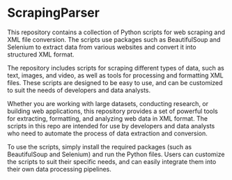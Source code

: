 # ScrapingParser
This repository contains a collection of Python scripts for web scraping and XML file conversion. The scripts use packages such as BeautifulSoup and Selenium to extract data from various websites and convert it into structured XML format.

The repository includes scripts for scraping different types of data, such as text, images, and video, as well as tools for processing and formatting XML files. These scripts are designed to be easy to use, and can be customized to suit the needs of developers and data analysts.

Whether you are working with large datasets, conducting research, or building web applications, this repository provides a set of powerful tools for extracting, formatting, and analyzing web data in XML format. The scripts in this repo are intended for use by developers and data analysts who need to automate the process of data extraction and conversion.

To use the scripts, simply install the required packages (such as BeautifulSoup and Selenium) and run the Python files. Users can customize the scripts to suit their specific needs, and can easily integrate them into their own data processing pipelines.
